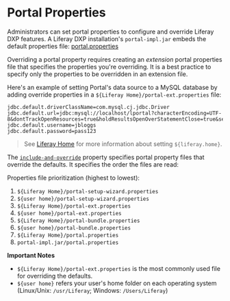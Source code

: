 # Portal Properties

Administrators can set portal properties to configure and override Liferay DXP features. A Liferay DXP installation's `portal-impl.jar` embeds the default properties file: [portal.properties](https://docs.liferay.com/dxp/portal/7.2-latest/propertiesdoc/portal.properties.html)

Overriding a portal property requires creating an _extension_ portal properties file that specifies the properties you're overriding. It is a best practice to specify only the properties to be overridden in an extension file.

Here's an example of setting Portal's data source to a MySQL database by adding override properties in a `${Liferay Home}/portal-ext.properties` file:

```
jdbc.default.driverClassName=com.mysql.cj.jdbc.Driver
jdbc.default.url=jdbc:mysql://localhost/lportal?characterEncoding=UTF-8&dontTrackOpenResources=true&holdResultsOpenOverStatementClose=true&serverTimezone=GMT&useFastDateParsing=false&useUnicode=true
jdbc.default.username=jbloggs
jdbc.default.password=pass123
```

   > See [Liferay Home](./01-liferay-home.md) for more information about setting `${liferay.home}`.

The [`include-and-override`](https://docs.liferay.com/dxp/portal/7.2-latest/propertiesdoc/portal.properties.html#Properties%20Override) property specifies portal property files that override the defaults. It specifies the order the files are read:

Properties file prioritization (highest to lowest):

1. `${Liferay Home}/portal-setup-wizard.properties`
1. `${user home}/portal-setup-wizard.properties`
1. `${Liferay Home}/portal-ext.properties`
1. `${user home}/portal-ext.properties`
1. `${Liferay Home}/portal-bundle.properties`
1. `${user home}/portal-bundle.properties`
1. `${Liferay Home}/portal.properties`
1. `portal-impl.jar/portal.properties`

**Important Notes**

* `${Liferay Home}/portal-ext.properties` is the most commonly used file for overriding the defaults.
* `${user home}` refers your user's home folder on each operating system (Linux/Unix: `/usr/Liferay`; Windows: `/Users/Liferay`)
